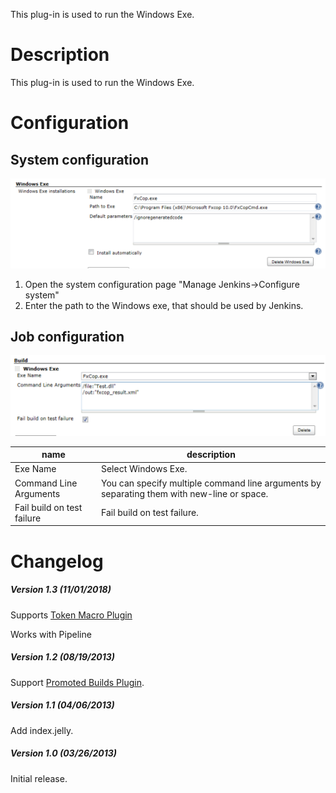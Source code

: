 This plug-in is used to run the Windows Exe.

# Description

This plug-in is used to run the Windows Exe.

# Configuration

## System configuration

![](docs/images/exe-runner-1.png)

1.  Open the system configuration page "Manage Jenkins-\>Configure
    system"
2.  Enter the path to the Windows exe, that should be used by Jenkins.

## Job configuration

![](docs/images/exe-runner-2.png)

| name                       | description                                                                                |
|----------------------------|--------------------------------------------------------------------------------------------|
| Exe Name                   | Select Windows Exe.                                                                        |
| Command Line Arguments     | You can specify multiple command line arguments by separating them with new-line or space. |
| Fail build on test failure | Fail build on test failure.                                                                |

# Changelog

##### Version 1.3 (11/01/2018)

Supports [Token Macro
Plugin](https://wiki.jenkins.io/display/JENKINS/Token+Macro+Plugin)

Works with Pipeline

##### Version 1.2 (08/19/2013)

Support [Promoted Builds
Plugin](https://wiki.jenkins-ci.org/display/JENKINS/Promoted+Builds+Plugin).

##### Version 1.1 (04/06/2013)

Add index.jelly.

##### Version 1.0 (03/26/2013)

Initial release.
